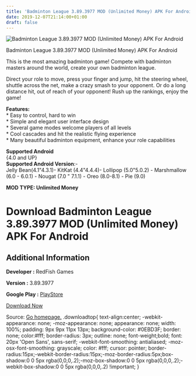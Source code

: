 ```yaml
---
title: 'Badminton League 3.89.3977 MOD (Unlimited Money) APK For Android'
date: 2019-12-07T21:14:00+01:00
draft: false
---
```


![Badminton League 3.89.3977 MOD (Unlimited Money) APK For Android](https://i1.wp.com/apkhome.net/wp-content/uploads/2019/12/Badminton-League.png "Badminton League 3.89.3977 MOD (Unlimited Money) APK For Android")

  

Badminton League 3.89.3977 MOD (Unlimited Money) APK For Android

This is the most amazing badminton game! Compete with badminton masters around the world, create your own badminton league.

Direct your role to move, press your finger and jump, hit the steering wheel, shuttle across the net, make a crazy smash to your opponent. Or do a long distance hit, out of reach of your opponent! Rush up the rankings, enjoy the game!

**Features:**  
\* Easy to control, hard to win  
\* Simple and elegant user interface design  
\* Several game modes welcome players of all levels  
\* Cool cascades and hit the realistic flying experience  
\* Many beautiful badminton equipment, enhance your role capabilities

**Supported Android**  
{4.0 and UP}  
**Supported Android Version**:-  
Jelly Bean(4.1"4.3.1)- KitKat (4.4"4.4.4)- Lollipop (5.0"5.0.2) - Marshmallow (6.0 - 6.0.1) - Nougat (7.0 " 7.1.1) - Oreo (8.0-8.1) - Pie (9.0)

**MOD TYPE: Unlimited Money**

Download Badminton League 3.89.3977 MOD (Unlimited Money) APK For Android
=========================================================================

Additional Information
----------------------

**Developer :** RedFish Games

**Version :** 3.89.3977

**Google Play :** [PlayStore](https://play.google.com/store/apps/details?id=badminton.king.sportsgame.smash)

  

[Download Now](https://store4app.co/post/badminton-league-3-89-3977-mod-unlimited-money-apk-for-android_1575738491)

  
Source: [Go homepage.](https://store4app.co/post/badminton-league-3-89-3977-mod-unlimited-money-apk-for-android_1575738491) .downloadtop{ text-align:center; -webkit-appearance: none; -moz-appearance: none; appearance: none; width: 100%; padding: 9px 9px 11px 13px; background-color: #0EBD3F; border: none; color:#fff; border-radius: 3px; outline: none; font-weight;bold; font: 20px 'Open Sans', sans-serif; -webkit-font-smoothing: antialiased; -moz-osx-font-smoothing: grayscale; color: #fff; cursor: pointer; border-radius:15px;-webkit-border-radius:15px;-moz-border-radius:5px;box-shadow:0 0 5px rgba(0,0,0,.2);-moz-box-shadow:0 0 5px rgba(0,0,0,.2);-webkit-box-shadow:0 0 5px rgba(0,0,0,.2) !important; }